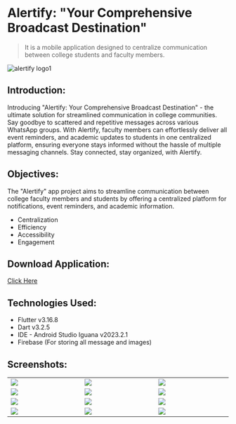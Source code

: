 # Alertify: "Your Comprehensive Broadcast Destination"

> It is a mobile application designed to centralize communication between college students and faculty members. <br />

![alertify logo1](https://github.com/byAtulJain/alertify/assets/147311053/d9ae226e-e86f-402d-b061-0c1696874274)


## Introduction:

Introducing "Alertify: Your Comprehensive Broadcast Destination" - the ultimate solution for streamlined communication in college communities. Say goodbye to scattered and repetitive messages across various WhatsApp groups. With Alertify, faculty members can effortlessly deliver all event reminders, and academic updates to students in one centralized platform, ensuring everyone stays informed without the hassle of multiple messaging channels. Stay connected, stay organized, with Alertify.


## Objectives:

The "Alertify" app project aims to streamline communication between college faculty members and students by offering a centralized platform for notifications, event reminders, and academic information.

* Centralization
* Efficiency
* Accessibility
* Engagement


## Download Application: 

<a href="https://acrodrive.me/0:/app-releasesss.apk" class="button pill">Click Here</a>

## Technologies Used:

* Flutter v3.16.8
* Dart v3.2.5
* IDE - Android Studio Iguana v2023.2.1
* Firebase (For storing all message and images)



## Screenshots:

<table width="100%">
  <tbody>
    <tr>
      <td width="1%"><img src="https://github.com/byAtulJain/alertify/assets/147311053/427bcf23-86a1-47eb-ad73-f8bee2189f20"/></td>
      <td width="1%"><img src="https://github.com/byAtulJain/alertify/assets/147311053/42dc8f5c-4458-4120-8c0b-06f1cfb48ef8"/></td>
       <td width="1%"><img src="https://github.com/byAtulJain/alertify/assets/147311053/a8d9044d-b976-4afb-aa36-382ada69c2c3"/></td>
    </tr>
    <tr>
      <td width="1%"><img src="https://github.com/byAtulJain/alertify/assets/147311053/e32cc9d9-d5a8-4ee5-adc2-c47d87a4d7ff"/></td>
      <td width="1%"><img src="https://github.com/byAtulJain/alertify/assets/147311053/8d75eb12-bf43-4396-a09b-70fabd7f354d"/></td>
       <td width="1%"><img src="https://github.com/byAtulJain/alertify/assets/147311053/8cfd1233-9b39-457d-939a-f3bd6529485e"/></td>
    </tr>
    <tr>
      <td width="1%"><img src="https://github.com/byAtulJain/alertify/assets/147311053/71d28f08-c948-41dc-a06c-9ebfb11af664"/></td>
      <td width="1%"><img src="https://github.com/byAtulJain/alertify/assets/147311053/0ac7c10b-244b-4f35-8908-60b4e1796823"/></td>
       <td width="1%"><img src="https://github.com/byAtulJain/alertify/assets/147311053/0117ff5c-7609-4933-bddf-5c66c36c6bb5"/></td>
    </tr>
    <tr>
      <td width="1%"><img src="https://github.com/byAtulJain/alertify/assets/147311053/55f3f4d5-de4a-4f05-8516-76769b6e6d7e"/></td>
      <td width="1%"><img src="https://github.com/byAtulJain/alertify/assets/147311053/9cf68a8d-99a7-4e58-bdc3-be19065ca524"/></td>
       <td width="1%"><img src="https://github.com/byAtulJain/alertify/assets/147311053/ea0ee21a-b847-4dff-9c3d-9ce1616736f2"/></td>
    </tr>
  </tbody>
</table>

